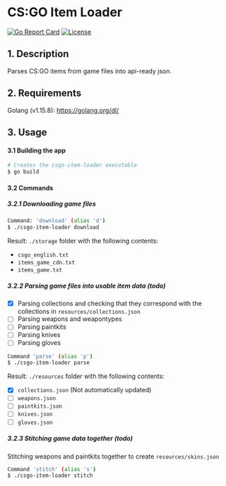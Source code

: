 # CS:GO Item Loader

[![Go Report Card](https://goreportcard.com/badge/github.com/JRaams/csgo-item-loader)](https://goreportcard.com/report/github.com/JRaams/csgo-item-loader) [![License](https://img.shields.io/badge/license-MIT-brightgreen)](./LICENSE)

## 1. Description

Parses CS:GO items from game files into api-ready json.

## 2. Requirements

Golang (v1.15.8): https://golang.org/dl/

## 3. Usage

#### 3.1 Building the app

```bash
# Creates the csgo-item-loader executable
$ go build 
``` 

#### 3.2 Commands 

##### 3.2.1 Downloading game files

```bash
Command: 'download' (alias 'd')
$ ./csgo-item-loader download
```

Result:
`./storage` folder with the following contents:
- `csgo_english.txt`
- `items_game_cdn.txt`
- `items_game.txt`

##### 3.2.2 Parsing game files into usable item data (todo)

- [x] Parsing collections and checking that they correspond with the collections in `resources/collections.json`
- [ ] Parsing weapons and weapontypes
- [ ] Parsing paintkits
- [ ] Parsing knives
- [ ] Parsing gloves

```bash
Command 'parse' (alias 'p')
$ ./csgo-item-loader parse
```

Result:
`./resources` folder with the following contents:
- [x] `collections.json` (Not automatically updated)
- [ ] `weapons.json`
- [ ] `paintkits.json`
- [ ] `knives.json`
- [ ] `gloves.json`

##### 3.2.3 Stitching game data together (todo)

Stitching weapons and paintkits together to create `resources/skins.json`

```bash
Command 'stitch' (alias 's')
$ ./csgo-item-loader stitch
```
